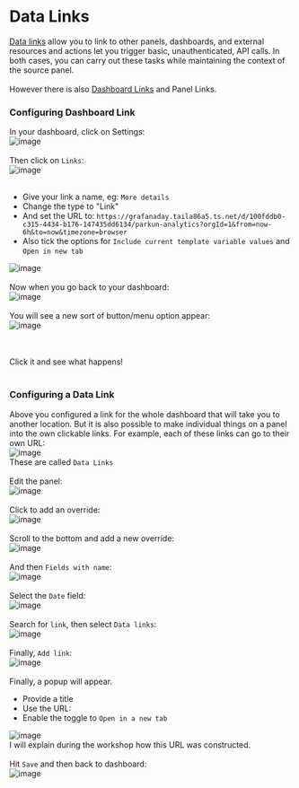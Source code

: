 # Data Links
[Data links](https://grafana.com/docs/grafana/latest/panels-visualizations/configure-data-links/) allow you to link to other panels, dashboards, and external resources and actions let you trigger basic, unauthenticated, API calls. In both cases, you can carry out these tasks while maintaining the context of the source panel.
<br/><br/>
However there is also [Dashboard Links](https://grafana.com/docs/grafana/latest/dashboards/build-dashboards/manage-dashboard-links/) and Panel Links. 

### Configuring Dashboard Link
In your dashboard, click on Settings:<br/>
![image](https://github.com/user-attachments/assets/465facdd-6f1b-47a5-901e-cf02b37dc306)
<br/><br/>
Then click on `Links`:<br/>
![image](https://github.com/user-attachments/assets/cb38bb0c-88a5-4665-a3fa-32b922257732)
<br/><br/>
- Give your link a name, eg: `More details`<br/>
- Change the type to "Link"<br/>
- And set the URL to: `https://grafanaday.taila86a5.ts.net/d/100fddb0-c315-4434-b176-147435dd6134/parkun-analytics?orgId=1&from=now-6h&to=now&timezone=browser`<br/>
- Also tick the options for `Include current template variable values` and `Open in new tab`<br/>

![image](https://github.com/user-attachments/assets/b446ab46-db86-404a-b30c-1941f519fe0c)
<br/><br/>
Now when you go back to your dashboard:<br/>
![image](https://github.com/user-attachments/assets/d7b1f9b8-f67f-4fbe-a241-d4016b71c40b)
<br/><br/>
You will see a new sort of button/menu option appear:<br/>
![image](https://github.com/user-attachments/assets/6825af40-faa1-4e4f-9c54-2181e2a841f1)

<br/><br/>
Click it and see what happens!
<br/><br/>

### Configuring a Data Link
Above you configured a link for the whole dashboard that will take you to another location. But it is also possible to make individual things on a panel into the own clickable links. For example, each of these links can go to their own URL:<br/>
![image](https://github.com/user-attachments/assets/55656e89-903c-4050-98b2-8d02464b04ac)
<br/>These are called `Data Links`
<br/><br/>
Edit the panel:<br/>
![image](https://github.com/user-attachments/assets/9263eef0-7dc5-437f-ab7e-39ff45effb69)
<br/><br/>
Click to add an override:<br/>
![image](https://github.com/user-attachments/assets/b262531b-34f1-46e2-b0fb-be0db1fce8d4)
<br/><br/>
Scroll to the bottom and add a new override:<br/>
![image](https://github.com/user-attachments/assets/c287e67d-8f19-47d2-a00d-41b45042c47a)
<br/><br/>
And then `Fields with name`:<br/>
![image](https://github.com/user-attachments/assets/47ecf1f9-aa46-4faf-82ff-f896856329d7)
<br/><br/>
Select the `Date` field:<br/>
![image](https://github.com/user-attachments/assets/17f23752-9656-463f-8591-9daf634ab6b7)
<br/><br/>
Search for `link`, then select `Data links`:<br/>
![image](https://github.com/user-attachments/assets/90eee519-ae2a-4038-b085-94c17ef487e4)
<br/><br/>
Finally, `Add link`:<br/>
![image](https://github.com/user-attachments/assets/40348ced-adfe-4aaf-8cb7-cba3948b8cc6)
<br/><br/>
Finally, a popup will appear. 
- Provide a title
- Use the URL:
- Enable the toggle to `Open in a new tab`</br>

![image](https://github.com/user-attachments/assets/c6020555-d1d6-45a7-9533-fb9b4e081444)
<br/>
I will explain during the workshop how this URL was constructed. 
<br/><br/>
Hit `Save` and then back to dashboard:<br/>
![image](https://github.com/user-attachments/assets/5872bc65-5598-4e89-b3a7-a891cc72e2c5)
<br/><br/>



